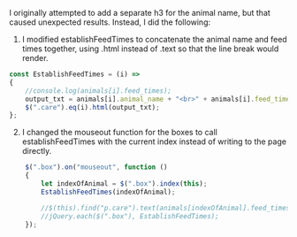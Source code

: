 I originally attempted to add a separate h3 for the animal name, but that caused unexpected results. Instead, I did the following:
1. I modified establishFeedTimes to concatenate the animal name and feed times together, using .html instead of .text so that the line break would render.

```js
const EstablishFeedTimes = (i) => 
{
	//console.log(animals[i].feed_times);
	output_txt = animals[i].animal_name + "<br>" + animals[i].feed_times;
	$(".care").eq(i).html(output_txt);
};
```

2. I changed the mouseout function for the boxes to call establishFeedTimes with the current index instead of writing to the page directly.

```js
	$(".box").on("mouseout", function () 
	{
		let indexOfAnimal = $(".box").index(this);
		EstablishFeedTimes(indexOfAnimal);

		//$(this).find("p.care").text(animals[indexOfAnimal].feed_times);
		//jQuery.each($(".box"), EstablishFeedTimes);
	});
```